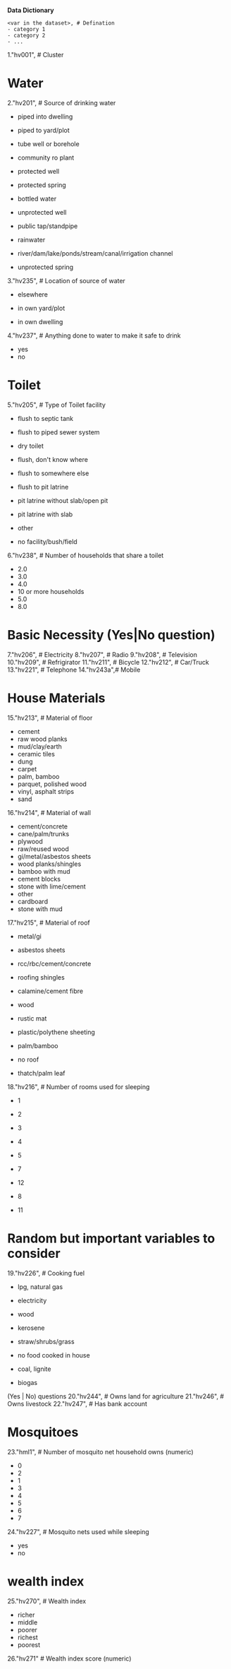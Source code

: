 **Data Dictionary**
```
<var in the dataset>, # Defination
- category 1
- category 2
- ...
```
1."hv001", # Cluster


# Water
2."hv201", # Source of drinking water 
- piped into dwelling                                     
- piped to yard/plot                                      
- tube well or borehole                                    
- community ro plant
- protected well                                            
- protected spring
- bottled water                                             

- unprotected well                                          
- public tap/standpipe                                    
- rainwater                                                
- river/dam/lake/ponds/stream/canal/irrigation channel     
- unprotected spring                                        

3."hv235", # Location of source of water
- elsewhere

- in own yard/plot    
- in own dwelling      	

4."hv237", # Anything done to water to make it safe to drink
- yes    
- no     
		

# Toilet
5."hv205", # Type of Toilet facility
- flush to septic tank                 
- flush to piped sewer system
- dry toilet
- flush, don't know where                
- flush to somewhere else                
- flush to pit latrine                   

- pit latrine without slab/open pit     
- pit latrine with slab                 
- other                                  
- no facility/bush/field               
		 
6."hv238", # Number of households that share a toilet
- 2.0                      
- 3.0                      
- 4.0                       
- 10 or more households     
- 5.0                       
- 8.0                                  


# Basic Necessity (Yes|No question)
7."hv206", # Electricity
8."hv207", # Radio
9."hv208", # Television
10."hv209", # Refrigirator
11."hv211", # Bicycle
12."hv212", # Car/Truck
13."hv221", # Telephone
14."hv243a",# Mobile
           
# House Materials
15."hv213", # Material of floor
- cement                    
- raw wood planks           
- mud/clay/earth            
- ceramic tiles              
- dung                       
- carpet                     
- palm, bamboo                
- parquet, polished wood      
- vinyl, asphalt strips       
- sand                        

16."hv214", # Material of wall
- cement/concrete             
- cane/palm/trunks            
- plywood                     
- raw/reused wood             
- gi/metal/asbestos sheets     
- wood planks/shingles         
- bamboo with mud              
- cement blocks                
- stone with lime/cement        
- other                         
- cardboard                     
- stone with mud                

17."hv215", # Material of roof
- metal/gi                      
- asbestos sheets
- rcc/rbc/cement/concrete        
- roofing shingles                
- calamine/cement fibre           

- wood                            
- rustic mat                      
- plastic/polythene sheeting     
- palm/bamboo                     
- no roof                         
- thatch/palm leaf               

18."hv216", # Number of rooms used for sleeping
- 1 

- 2 
- 3 
- 4  
- 5   
- 7   
- 12  
- 8   
- 11  

# Random but important variables to consider
19."hv226", # Cooking fuel
- lpg, natural gas
- electricity                 

- wood                       
- kerosene                   
- straw/shrubs/grass           
- no food cooked in house      
- coal, lignite                
- biogas                       

(Yes | No) questions
20."hv244", # Owns land for agriculture
21."hv246", # Owns livestock
22."hv247", # Has bank account
           
# Mosquitoes
23."hml1",  # Number of mosquito net household owns (numeric)
- 0    
- 2    
- 1    
- 3    
- 4     
- 5     
- 6      
- 7      

24."hv227", # Mosquito nets used while sleeping
- yes
- no
           
# wealth index
25."hv270", # Wealth index
- richer     
- middle     
- poorer     
- richest    
- poorest     

26."hv271"  # Wealth index score (numeric)
